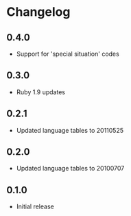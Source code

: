 # Changelog

## 0.4.0

* Support for 'special situation' codes

## 0.3.0

* Ruby 1.9 updates

## 0.2.1

* Updated language tables to 20110525

## 0.2.0

* Updated language tables to 20100707

## 0.1.0

* Initial release
